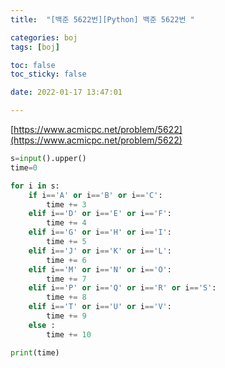 ```yaml
---
title:  "[백준 5622번][Python] 백준 5622번 "

categories: boj
tags: [boj]

toc: false
toc_sticky: false

date: 2022-01-17 13:47:01

---
```

[https://www.acmicpc.net/problem/5622](https://www.acmicpc.net/problem/5622)

```python
s=input().upper()
time=0

for i in s:
    if i=='A' or i=='B' or i=='C':
        time += 3
    elif i=='D' or i=='E' or i=='F':
        time += 4
    elif i=='G' or i=='H' or i=='I':
        time += 5
    elif i=='J' or i=='K' or i=='L':
        time += 6
    elif i=='M' or i=='N' or i=='O':
        time += 7
    elif i=='P' or i=='Q' or i=='R' or i=='S':
        time += 8
    elif i=='T' or i=='U' or i=='V':
        time += 9
    else :
        time += 10

print(time)
```